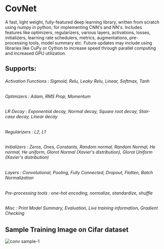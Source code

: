 # CovNet
A fast, light weight, fully-featured deep learning library, written from scratch using numpy in python, for implementing CNN's and NN's. Includes features like optimizers, regularizers, various layers, activations, losses, initializers, learning rate schedulers, metrics, augmentations, pre-processing tools, model summary etc. Future updates may include using libraries like CuPy or Cython to increase speed through parallel computing and increased GPU utilization.

## Supports:
###### Activation Functions : Sigmoid, Relu, Leaky Relu, Linear, Softmax, Tanh 
###### Optimizers : Adam, RMS Prop, Momentum
###### LR Decay : Exponential decay, Normal decay, Square root decay, Stair-case decay, Linear decay
###### Regularizers : L2, L1
###### Initializers : Zeros, Ones, Constants, Random normal, Random Normal, He normal, He uniform, Glorot Normal (Xavier's distribution), Glorot Uniform (Xavier's distribution)
###### Layers : Convolutional, Pooling, Fully Connected, Dropout, Flatten, Batch Normalization
###### Pre-processing tools : one-hot encoding, normalize, standardize, shuffle
###### Misc : Print Model Summary, Evaluation, Live training information, Gradient Checking

## Sample Training Image on Cifar dataset
![conv sample-1](https://user-images.githubusercontent.com/47074790/113820820-dc31b380-9798-11eb-8682-a24cfdd627a4.JPG)
